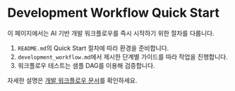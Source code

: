 # Development Workflow Quick Start

이 페이지에서는 AI 기반 개발 워크플로우를 즉시 시작하기 위한 절차를 다룹니다.

1. `README.md`의 Quick Start 절차에 따라 환경을 준비합니다.
2. `development_workflow.md`에서 제시한 단계별 가이드를 따라 작업을 진행합니다.
3. 워크플로우 테스트는 샘플 DAG를 이용해 검증합니다.

자세한 설명은 [개발 워크플로우 문서](development_workflow.md)를 확인하세요.
